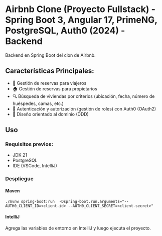 # Airbnb Clone (Proyecto Fullstack) - Spring Boot 3, Angular 17, PrimeNG, PostgreSQL, Auth0 (2024) - Backend

Backend en Spring Boot del clon de Airbnb.

## Características Principales:
- 📅 Gestión de reservas para viajeros
- 🏠 Gestión de reservas para propietarios
- 🔍 Búsqueda de viviendas por criterios (ubicación, fecha, número de huéspedes, camas, etc.)
- 🔐 Autenticación y autorización (gestión de roles) con Auth0 (OAuth2)
- 🏢 Diseño orientado al dominio (DDD)

## Uso

### Requisitos previos:
- JDK 21
- PostgreSQL
- IDE (VSCode, IntelliJ)



### Despliegue
#### Maven
``./mvnw spring-boot:run  -Dspring-boot.run.arguments="--AUTH0_CLIENT_ID=<client-id> --AUTH0_CLIENT_SECRET=<client-secret>"``

#### IntelliJ
Agrega las variables de entorno en IntelliJ y luego ejecuta el proyecto.
